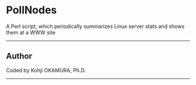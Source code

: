 # PollNodes

A Perl script, which periodically summarizes Linux server stats and shows them at a WWW site

--------

## Author

Coded by Kohji OKAMURA, Ph.D.

--------
